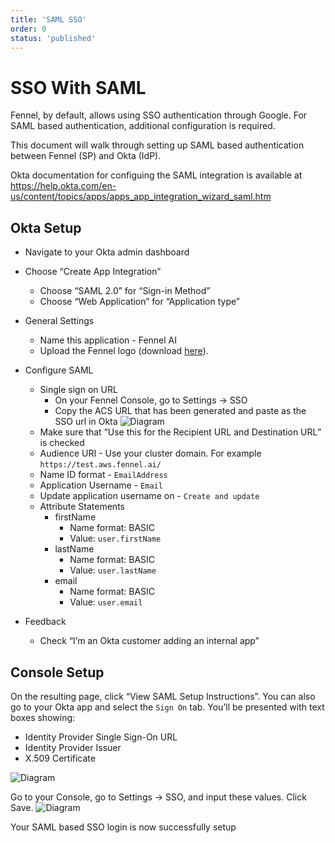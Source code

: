 ```yaml
---
title: 'SAML SSO'
order: 0
status: 'published'
---
```


# SSO With SAML

Fennel, by default, allows using SSO authentication through Google. For SAML based authentication, additional configuration is required. 

This document will walk through setting up SAML based authentication between Fennel (SP) and Okta (IdP).

Okta documentation for configuing the SAML integration is available at https://help.okta.com/en-us/content/topics/apps/apps_app_integration_wizard_saml.htm


## Okta Setup
- Navigate to your Okta admin dashboard
- Choose “Create App Integration”
    - Choose “SAML 2.0” for “Sign-in Method”
    - Choose “Web Application” for “Application type”

- General Settings
    - Name this application - Fennel AI
    - Upload the Fennel logo (download [here](https://avatars.githubusercontent.com/u/94271393?s=280&v=4)).
- Configure SAML
    - Single sign on URL
        - On your Fennel Console, go to Settings -> SSO
        - Copy the ACS URL that has been generated and paste as the SSO url in Okta
        ![Diagram](/assets/sso_console_acs.png)
    - Make sure that “Use this for the Recipient URL and Destination URL” is checked
    - Audience URI - Use your cluster domain. For example `https://test.aws.fennel.ai/`
    - Name ID format - `EmailAddress`
    - Application Username - `Email`
    - Update application username on - `Create and update`
    - Attribute Statements
        - firstName
            - Name format: BASIC
            - Value: `user.firstName`
        - lastName
            - Name format: BASIC
            - Value: `user.lastName`
        - email
            - Name format: BASIC
            - Value: `user.email`
- Feedback
    - Check “I’m an Okta customer adding an internal app”


## Console  Setup
On the resulting page, click “View SAML Setup Instructions”. You can also go to your Okta app and select the `Sign On` tab. You’ll be presented with text boxes showing:

- Identity Provider Single Sign-On URL
- Identity Provider Issuer
- X.509 Certificate

![Diagram](/assets/sso_okta.png)

Go to your Console, go to Settings -> SSO, and input these values. Click Save. 
![Diagram](/assets/sso_console_filled.png)

Your SAML based SSO login is now successfully setup
